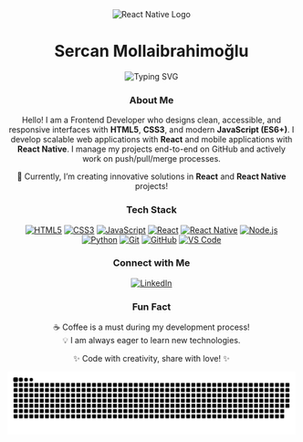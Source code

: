 <!-- Header Section -->
<div align="center">
  <img src="https://upload.wikimedia.org/wikipedia/commons/1/18/React_Native_Logo.png" alt="React Native Logo" width="500"/>
  <h1>Sercan Mollaibrahimoğlu</h1>
  <p>
    <img src="https://readme-typing-svg.herokuapp.com?font=Roboto+Mono&size=20&pause=1000&color=61DAFB&center=true&vCenter=true&width=500&lines=Frontend+Developer;React+%26+React+Native+Expert;Creating+User-Friendly+Interfaces" alt="Typing SVG" />
  </p>
</div>

<!-- About Section -->
<div align="center">
  <h3>About Me</h3>
  <p>
    Hello! I am a Frontend Developer who designs clean, accessible, and responsive interfaces with <b>HTML5</b>, <b>CSS3</b>, and modern <b>JavaScript (ES6+)</b>. I develop scalable web applications with <b>React</b> and mobile applications with <b>React Native</b>. I manage my projects end-to-end on GitHub and actively work on push/pull/merge processes.
  </p>
  <p>🚀 Currently, I’m creating innovative solutions in <b>React</b> and <b>React Native</b> projects!</p>
</div>

<!-- Tech Stack Section -->
<h3 align="center">Tech Stack</h3>
<p align="center">
  <a href="https://developer.mozilla.org/en-US/docs/Web/HTML" target="_blank"><img src="https://img.shields.io/badge/HTML5-E34F26?style=flat-square&logo=html5&logoColor=white" alt="HTML5" /></a>
  <a href="https://developer.mozilla.org/en-US/docs/Web/CSS" target="_blank"><img src="https://img.shields.io/badge/CSS3-1572B6?style=flat-square&logo=css3&logoColor=white" alt="CSS3" /></a>
  <a href="https://developer.mozilla.org/en-US/docs/Web/JavaScript" target="_blank"><img src="https://img.shields.io/badge/JavaScript-F7DF1E?style=flat-square&logo=javascript&logoColor=black" alt="JavaScript" /></a>
  <a href="https://reactjs.org/" target="_blank"><img src="https://img.shields.io/badge/React-61DAFB?style=flat-square&logo=react&logoColor=black" alt="React" /></a>
  <a href="https://reactnative.dev/" target="_blank"><img src="https://img.shields.io/badge/React_Native-61DAFB?style=flat-square&logo=react&logoColor=black" alt="React Native" /></a>
  <a href="https://nodejs.org/" target="_blank"><img src="https://img.shields.io/badge/Node.js-339933?style=flat-square&logo=nodedotjs&logoColor=white" alt="Node.js" /></a>
  <a href="https://www.python.org/" target="_blank"><img src="https://img.shields.io/badge/Python-3776AB?style=flat-square&logo=python&logoColor=white" alt="Python" /></a>
  <a href="https://git-scm.com/" target="_blank"><img src="https://img.shields.io/badge/Git-F05032?style=flat-square&logo=git&logoColor=white" alt="Git" /></a>
  <a href="https://github.com/" target="_blank"><img src="https://img.shields.io/badge/GitHub-181717?style=flat-square&logo=github&logoColor=white" alt="GitHub" /></a>
  <a href="https://code.visualstudio.com/" target="_blank"><img src="https://img.shields.io/badge/VS_Code-007ACC?style=flat-square&logo=visualstudiocode&logoColor=white" alt="VS Code" /></a>
</p>

<!-- Connect Section -->
<h3 align="center">Connect with Me</h3>
<p align="center">
  <a href="https://www.linkedin.com/in/sercan-mollaibrahimo%C4%9Flu-5b38a5247/" target="_blank">
    <img src="https://img.shields.io/badge/LinkedIn-0077B5?style=for-the-badge&logo=linkedin&logoColor=white" alt="LinkedIn" />
  </a>
</p>

<!-- Fun Fact Section -->
<h3 align="center">Fun Fact</h3>
<p align="center">
  ☕ Coffee is a must during my development process! <br>
  💡 I am always eager to learn new technologies.
</p>

<!-- Footer -->
<div align="center">
  <p>✨ Code with creativity, share with love! ✨</p>
</div>

<picture>
  <source media="(prefers-color-scheme: dark)" srcset="https://raw.githubusercontent.com/platane/platane/output/github-contribution-grid-snake-dark.svg">
  <source media="(prefers-color-scheme: light)" srcset="https://raw.githubusercontent.com/platane/platane/output/github-contribution-grid-snake.svg">
  <img alt="github contribution grid snake animation" src="https://raw.githubusercontent.com/platane/platane/output/github-contribution-grid-snake.svg">
</picture>
